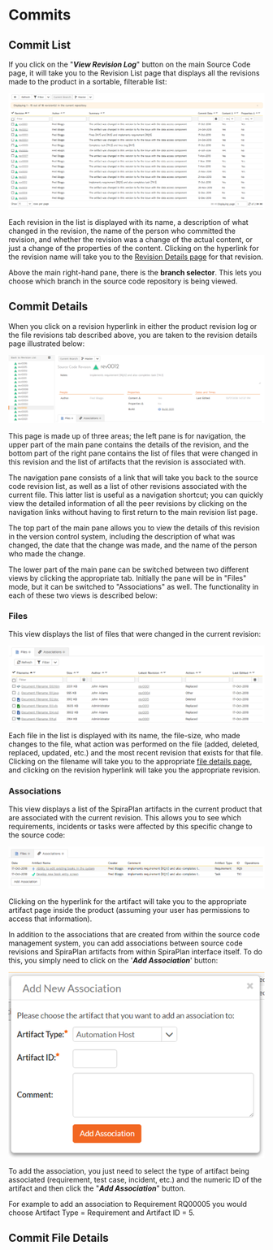 # Commits


## Commit List

If you click on the "***View Revision Log***" button on the main Source Code page, it will take you to the Revision List page that displays all the revisions made to the product in a sortable, filterable list:

![](img/Source_Code_401.png)

Each revision in the list is displayed with its name, a description of what changed in the revision, the name of the person who committed the revision, and whether the revision was a change of the actual content, or just a change of the properties of the content. Clicking on the hyperlink for the revision name will take you to the [Revision Details page](#source-code-revision-details)  for that revision.

Above the main right-hand pane, there is the **branch selector**. This lets you choose which branch in the source code repository is being viewed.


## Commit Details

When you click on a revision hyperlink in either the product revision log or the file revisions tab described above, you are taken to the revision details page illustrated below:

![](img/Source_Code_402.png)

This page is made up of three areas; the left pane is for navigation, the upper part of the main pane contains the details of the revision, and the bottom part of the right pane contains the list of files that were changed in this revision and the list of artifacts that the revision is associated with.

The navigation pane consists of a link that will take you back to the source code revision list, as well as a list of other revisions associated with the current file. This latter list is useful as a navigation shortcut; you can quickly view the detailed information of all the peer revisions by clicking on the navigation links without having to first return to the main revision list page.

The top part of the main pane allows you to view the details of this revision in the version control system, including the description of what was changed, the date that the change was made, and the name of the person who made the change.

The lower part of the main pane can be switched between two different views by clicking the appropriate tab. Initially the pane will be in "Files" mode, but it can be switched to "Associations" as well. The functionality in each of these two views is described below:


### Files

This view displays the list of files that were changed in the current revision:

![](img/Source_Code_403.png)

Each file in the list is displayed with its name, the file-size, who made changes to the file, what action was performed on the file (added, deleted, replaced, updated, etc.) and the most recent revision that exists for that file. Clicking on the filename will take you to the appropriate [file details page](#source-code-file-details), and clicking on the revision hyperlink will take you the appropriate revision.


### Associations

This view displays a list of the SpiraPlan artifacts in the current product that are associated with the current revision. This allows you to see which requirements, incidents or tasks were affected by this specific change to the source code:

![](img/Source_Code_404.png)

Clicking on the hyperlink for the artifact will take you to the appropriate artifact page inside the product (assuming your user has permissions to access that information).

In addition to the associations that are created from within the source code management system, you can add associations between source code revisions and SpiraPlan artifacts from within SpiraPlan interface itself. To do this, you simply need to click on the '***Add Association***' button:

![](img/Source_Code_405.png)

To add the association, you just need to select the type of artifact being associated (requirement, test case, incident, etc.) and the numeric ID of the artifact and then click the "***Add Association***" button.

For example to add an association to Requirement RQ00005 you would choose Artifact Type = Requirement and Artifact ID = 5.


## Commit File Details